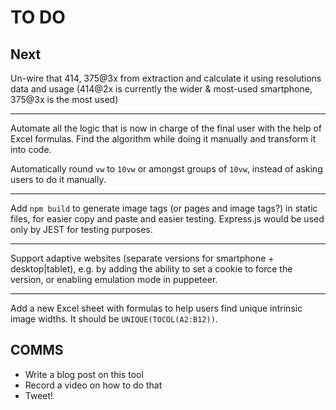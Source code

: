 # TO DO

## Next

Un-wire that 414, 375@3x from extraction and calculate it using resolutions data and usage (414@2x is currently the wider & most-used smartphone, 375@3x is the most used)

---

Automate all the logic that is now in charge of the final user with the help of Excel formulas.
Find the algorithm while doing it manually and transform it into code.

Automatically round `vw` to `10vw` or amongst groups of `10vw`, instead of asking users to do it manually.

---

Add `npm build` to generate image tags (or pages and image tags?) in static files, for easier copy and paste and easier testing.
Express.js would be used only by JEST for testing purposes.

---

Support adaptive websites (separate versions for smartphone + desktop|tablet), e.g. by adding the ability to set a cookie to force the version, or enabling emulation mode in puppeteer.

---

Add a new Excel sheet with formulas to help users find unique intrinsic image widths.
It should be `UNIQUE(TOCOL(A2:B12))`.

## COMMS

- Write a blog post on this tool
- Record a video on how to do that
- Tweet!
